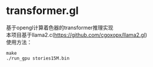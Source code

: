 # transformer.gl
基于opengl计算着色器的transformer推理实现  
本项目基于llama2.c(https://github.com/cgoxopx/llama2.gl)   
使用方法：
```
make
./run_gpu stories15M.bin
```
